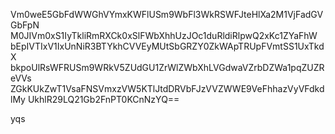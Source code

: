 Vm0weE5GbFdWWGhVYmxKWFlUSm9WbFl3WkRSWFJteHlXa2M1VjFadGVGbFpN
M0JIVm0xS1IyTkliRmRXCk0xSlFWbXhhUzJOc1duRldiRlpwQ2xKc1ZYaFhW
bEpIVTIxV1IxUnNiR3BTYkhCVVEyMUtSbGRZY0ZkWApTRUpFVmtSS1UxTkdX
bkpoUlRsWFRUSm9WRkV5ZUdGU1ZrWlZWbXhLVGdwaVZrbDZWa1pqZUZReVVs
ZGkKUkZwT1VsaFNSVmxzVW5KTlJtdDRVbFJzVVZWWE9VeFhhazVyVFdkdlMy
UkhlR29LQ21Gb2FnPT0KCnNzYQ==

yqs